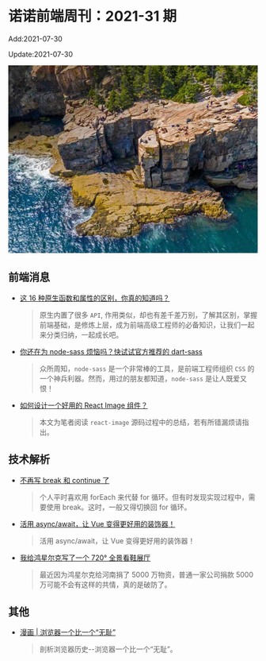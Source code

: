 <!--
 * @Description: weekly-31
 * @Author: zoeblow
 * @Email: wangfuyuan@nnuo.com
 * @Date: 2021-5-27 17:20:31
 * @LastEditors: wangfuyuan
 * @LastEditTime: 2021-07-30 17:15:32
 * @FilePath: \nuofe-weekly\2021\weekly-31.md
 -->

# 诺诺前端周刊：2021-31 期

Add:2021-07-30

Update:2021-07-30

![202131](../images/2021/202131.jpg)

## 前端消息

- [这 16 种原生函数和属性的区别，你真的知道吗？](https://mp.weixin.qq.com/s/qxDm2T5uUAQjef1jQvpgdA)

  > 原生内置了很多 `API`, 作用类似，却也有差千差万别，了解其区别，掌握前端基础，是修炼上层，成为前端高级工程师的必备知识，让我们一起来分类归纳，一起成长吧。

- [你还在为 node-sass 烦恼吗？快试试官方推荐的 dart-sass](https://mp.weixin.qq.com/s/IoCOKo8QD7bDYAsZ7U50ag)

  > 众所周知，`node-sass` 是一个非常棒的工具，是前端工程师组织 `CSS` 的一个神兵利器。然而，用过的朋友都知道，`node-sass` 是让人既爱又恨！

- [如何设计一个好用的 React Image 组件？](https://mp.weixin.qq.com/s/i3a82zqnuTonQiNtY6XYVQ)

  > 本文为笔者阅读 `react-image` 源码过程中的总结，若有所错漏烦请指出。

## 技术解析

- [不再写 break 和 continue 了](https://mp.weixin.qq.com/s/euvWutoUd2dHcwIOqIeO1w)

  > 个人平时喜欢用 forEach 来代替 for 循环。但有时发现实现过程中，需要使用 break。这时，一般又得切换回 for 循环。

- [活用 async/await，让 Vue 变得更好用的装饰器！](https://segmentfault.com/a/1190000037604556)

  > 活用 async/await，让 Vue 变得更好用的装饰器！

- [我给鸿星尔克写了一个 720° 全景看鞋展厅](https://mp.weixin.qq.com/s/C10RA23DPjRHaNSu0Q8w1w)

  > 最近因为鸿星尔克给河南捐了 5000 万物资，普通一家公司捐款 5000 万可能不会有这样的共情，真的是破防了。

## 其他

- [漫画 | 浏览器一个比一个“无耻”](https://mp.weixin.qq.com/s/VzxoXjigOp5n8ub9TliAog)

  > 剖析浏览器历史--浏览器一个比一个“无耻”。
